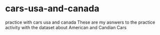 # cars-usa-and-canada
practice with cars usa and canada
These are my asnwers to the practice activity with the dataset about American and Candian Cars
